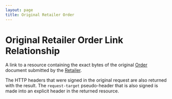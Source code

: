 ```yaml
---
layout: page
title: Original Retailer Order
---
```

# Original Retailer Order Link Relationship

A link to a resource containing the exact bytes of the original [Order](../concepts/order) document submitted by the [Retailer](../concepts/retailer).

The HTTP headers that were signed in the original request are also returned with the result. The `request-target` pseudo-header that is also signed is made into an explicit header in the returned resource.

